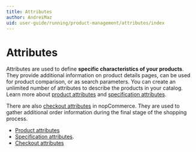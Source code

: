 ```yaml
---
title: Attributes
author: AndreiMaz
uid: user-guide/running/product-management/attributes/index
---
```


# Attributes

Attributes are used to define **specific characteristics of your products**. They provide additional information on product details pages, can be used for product comparison, or as search parameters. You can create an unlimited number of attributes to describe the products in your catalog. Learn more about [product attributes](xref:en-US/user-guide/running/product-management/attributes/product-attributes) and [specification attributes](xref:en-US/user-guide/running/product-management/attributes/specification-attributes).

There are also [checkout attributes](xref:en-US/user-guide/running/product-management/attributes/checkout-attributes) in nopCommerce. They are used to gather additional order information during the final stage of the shopping process.

- [Product attributes](xref:en-US/user-guide/running/product-management/attributes/product-attributes)
- [Specification attributes](xref:en-US/user-guide/running/product-management/attributes/specification-attributes).
- [Checkout attributes](xref:en-US/user-guide/running/product-management/attributes/checkout-attributes)